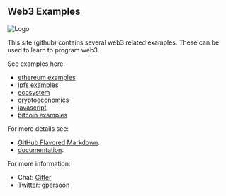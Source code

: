 ## Web3 Examples
![Logo](https://web3examples.github.io/logo.png)

This site (github) contains several web3 related examples. These can be used to learn to program web3.

See examples here:
- [ethereum examples](../../../ethereum/)
- [ipfs examples](../../../ipfs/)
- [ecosystem](../../../ecosystem/)
- [cryptoeconomics](../../../cryptoeconomics/)
- [javascript](../../../javascript/)
- [bitcoin examples](../../../bitcoin/)


For more details see:
- [GitHub Flavored Markdown](https://guides.github.com/features/mastering-markdown/).<br/>
- [documentation](https://help.github.com/categories/github-pages-basics/).<br/>


For more information:
- Chat: [Gitter](https://gitter.im/web3examples/community)
- Twitter: [gpersoon](https://twitter.com/gpersoon)

